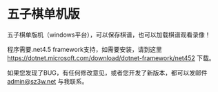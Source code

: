 # 五子棋单机版
五子棋单版机（windows平台），可以保存棋谱，也可以加载棋谱观看录像！

程序需要.net4.5 framework支持，如需要安装，请到这里 https://dotnet.microsoft.com/download/dotnet-framework/net452 下载。

如果您发现了BUG，有任何修改意见，或者您开发了新版本，都可以发邮件 admin@sz3w.net 与我联系。
